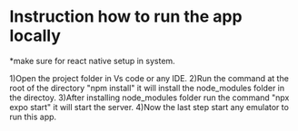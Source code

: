 # Instruction how to run the app locally

*make sure for react native setup in system.

1)Open the project folder in Vs code or any IDE.
2)Run the command at the root of the directory "npm install" it will install the node_modules folder in the directoy.
3)After installing node_modules folder run the command "npx expo start" it will start the server.
4)Now the last step start any emulator to run this app.

